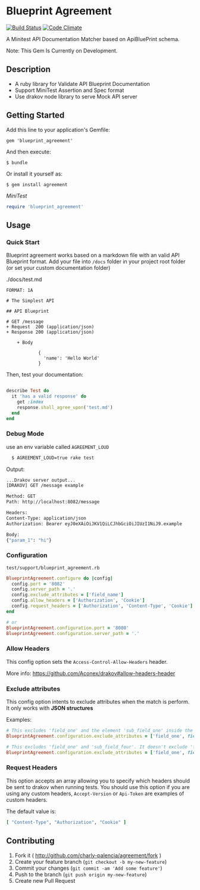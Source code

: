 # Blueprint Agreement

[![Build Status](https://travis-ci.org/charly-palencia/blueprint-agreement.svg?branch=master)](https://travis-ci.org/charly-palencia/blueprint-agreement)
[![Code Climate](https://codeclimate.com/github/charly-palencia/blueprint-agreement/badges/gpa.svg)](https://codeclimate.com/github/charly-palencia/blueprint-agreement)

A Minitest API Documentation Matcher based on ApiBluePrint schema.

Note: This Gem Is Currently on Development.

## Description

- A ruby library for Validate API Blueprint Documentation
- Support MiniTest Assertion and Spec format
- Use drakov node library to serve Mock API server


## Getting Started

Add this line to your application's Gemfile:

    gem 'blueprint_agreement'

And then execute:

    $ bundle

Or install it yourself as:

    $ gem install agreement

*MiniTest*

```ruby
require 'blueprint_agreement'
```

## Usage

### Quick Start

Blueprint agreement works based on a markdown file with an valid API Blueprint format. Add your file into `/docs` folder in your project root folder (or set your custom documentation folder)

./docs/test.md

```
FORMAT: 1A

# The Simplest API

## API Blueprint

# GET /message
+ Request  200 (application/json)
+ Response 200 (application/json)

    + Body

            {
              'name': 'Hello World'
            }

```

Then, test your documentation:

```ruby

describe Test do
  it 'has a valid response' do
    get :index
    response.shall_agree_upon('test.md')
  end
end
```

### Debug Mode

use an env variable called `AGREEMENT_LOUD`

```bash
  $ AGREEMENT_LOUD=true rake test
```

Output:

```bash
...Drakov server output...
[DRAKOV] GET /message example

Method: GET
Path: http://localhost:8082/message

Headers:
Content-Type: application/json
Authorization: Bearer eyJ0eXAiOiJKV1QiLCJhbGciOiJIUzI1NiJ9.example

Body:
{"param_1": "hi"}
```

### Configuration

`test/support/blueprint_agreement.rb`

```ruby
BlueprintAgreement.configure do |config|
  config.port = '8082'
  config.server_path = '.'
  config.exclude_attributes = ['field_name']
  config.allow_headers = ['Authorization', 'Cookie']
  config.request_headers = ['Authorization', 'Content-Type', 'Cookie']
end

# or
BlueprintAgreement.configuration.port = '8080'
BlueprintAgreement.configuration.server_path = '.'
```

### Allow Headers

This config option sets the `Access-Control-Allow-Headers` header.

More info: https://github.com/Aconex/drakov#allow-headers-header

### Exclude attributes

This config option intents to exclude attributes when the match is perform. It only works with **JSON structures**

Examples:

```ruby
# This excludes 'field_one' and the element 'sub_field_one' inside the 'field_two' array. It doesn't exclude 'field_two'.
BlueprintAgreement.configuration.exclude_attributes = ['field_one', field_two: [ 'sub_field_one' ]]

# This excludes 'field_one' and 'sub_field_four'. It doesn't exclude 'field_two' or 'sub_field_one'.
BlueprintAgreement.configuration.exclude_attributes = ['field_one', field_two: { sub_field_one: [ 'sub_field_four' ] } ]
```

### Request Headers

This option accepts an array allowing you to specify which headers should be sent to drakov when running tests.
You should use this option if you are using any custom headers, `Accept-Version` or `Api-Token` are examples of custom headers.

The default value is:

```ruby
[ "Content-Type", "Authorization", "Cookie" ]
```

## Contributing

1. Fork it ( http://github.com/charly-palencia/agreement/fork )
2. Create your feature branch (`git checkout -b my-new-feature`)
3. Commit your changes (`git commit -am 'Add some feature'`)
4. Push to the branch (`git push origin my-new-feature`)
5. Create new Pull Request
